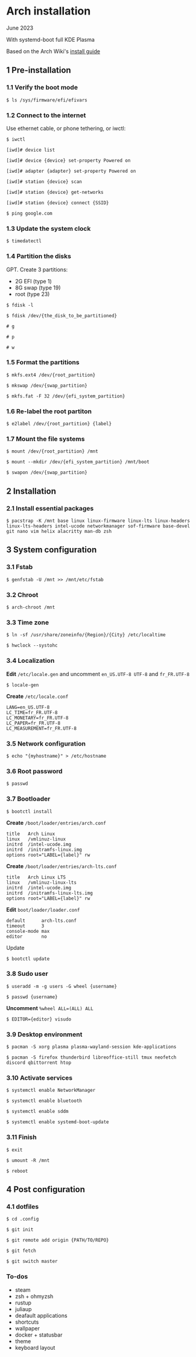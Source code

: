 # Arch installation

June 2023

With systemd-boot full KDE Plasma

Based on the Arch Wiki's [install guide](https://wiki.archlinux.org/title/Installation_guide)

## 1 Pre-installation

### 1.1 Verify the boot mode

```
$ ls /sys/firmware/efi/efivars
```

### 1.2 Connect to the internet

Use ethernet cable, or phone tethering, or iwctl:

```
$ iwctl

[iwd]# device list

[iwd]# device {device} set-property Powered on

[iwd]# adapter {adapter} set-property Powered on

[iwd]# station {device} scan

[iwd]# station {device} get-networks

[iwd]# station {device} connect {SSID}

$ ping google.com
```

### 1.3 Update the system clock

```
$ timedatectl
```

### 1.4 Partition the disks

GPT. Create 3 partitions:

- 2G EFI (type 1)
- 8G swap (type 19)
- root (type 23)

```
$ fdisk -l

$ fdisk /dev/{the_disk_to_be_partitioned}

# g

# p

# w
```

### 1.5 Format the partitions

```
$ mkfs.ext4 /dev/{root_partition}

$ mkswap /dev/{swap_partition}

$ mkfs.fat -F 32 /dev/{efi_system_partition}
```

### 1.6 Re-label the root partiton

```
$ e2label /dev/{root_partition} {label}
```

### 1.7 Mount the file systems

```
$ mount /dev/{root_partition} /mnt

$ mount --mkdir /dev/{efi_system_partition} /mnt/boot

$ swapon /dev/{swap_partition}
```

## 2 Installation

### 2.1 Install essential packages

```
$ pacstrap -K /mnt base linux linux-firmware linux-lts linux-headers linux-lts-headers intel-ucode networkmanager sof-firmware base-devel git nano vim helix alacritty man-db zsh
```

## 3 System configuration

### 3.1 Fstab

```
$ genfstab -U /mnt >> /mnt/etc/fstab
```

### 3.2 Chroot

```
$ arch-chroot /mnt
```

### 3.3 Time zone

```
$ ln -sf /usr/share/zoneinfo/{Region}/{City} /etc/localtime

$ hwclock --systohc
```

### 3.4 Localization

**Edit** `/etc/locale.gen` and uncomment `en_US.UTF-8 UTF-8` and `fr_FR.UTF-8`

```
$ locale-gen
```

**Create** `/etc/locale.conf`

```
LANG=en_US.UTF-8
LC_TIME=fr_FR.UTF-8
LC_MONETARY=fr_FR.UTF-8
LC_PAPER=fr_FR.UTF-8
LC_MEASUREMENT=fr_FR.UTF-8
```

### 3.5 Network configuration

```
$ echo "{myhostname}" > /etc/hostname
```

### 3.6 Root password

```
$ passwd
```

### 3.7 Bootloader

```
$ bootctl install
```

**Create** `/boot/loader/entries/arch.conf`

```
title   Arch Linux
linux   /vmlinuz-linux
initrd  /intel-ucode.img
initrd  /initramfs-linux.img
options root="LABEL={label}" rw
```

**Create** `/boot/loader/entries/arch-lts.conf`

```
title   Arch Linux LTS
linux   /vmlinuz-linux-lts
initrd  /intel-ucode.img
initrd  /initramfs-linux-lts.img
options root="LABEL={label}" rw
```

**Edit** `boot/loader/loader.conf`

```
default      arch-lts.conf
timeout      3
console-mode max
editor       no
```

Update

```
$ bootctl update
```

### 3.8 Sudo user

```
$ useradd -m -g users -G wheel {username}

$ passwd {username}
```

**Uncomment** `%wheel ALL=(ALL) ALL`

```
$ EDITOR={editor} visudo
```

### 3.9 Desktop environment

```
$ pacman -S xorg plasma plasma-wayland-session kde-applications
```

```
$ pacman -S firefox thunderbird libreoffice-still tmux neofetch discord qbittorrent htop
```

### 3.10 Activate services

```
$ systemctl enable NetworkManager

$ systemctl enable bluetooth

$ systemctl enable sddm

$ systemctl enable systemd-boot-update
```

### 3.11 Finish

```
$ exit

$ umount -R /mnt

$ reboot
```

## 4 Post configuration

### 4.1 dotfiles

```
$ cd .config

$ git init

$ git remote add origin {PATH/TO/REPO}

$ git fetch

$ git switch master
```

### To-dos

- steam
- zsh + ohmyzsh
- rustup
- juliaup
- deafault applications
- shortcuts
- wallpaper
- docker + statusbar
- theme
- keyboard layout
